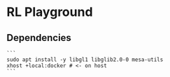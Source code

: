 # RL Playground

## Dependencies
    ```
    sudo apt install -y libgl1 libglib2.0-0 mesa-utils
    xhost +local:docker # <- on host
    ```
